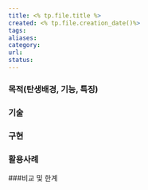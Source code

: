```yaml
---
title: <% tp.file.title %>
created: <% tp.file.creation_date()%>
tags: 
aliases:
category:
url:
status:
---
```


### 목적(탄생배경, 기능, 특징)
### 기술 
### 구현 
### 활용사례
###비교 및 한계